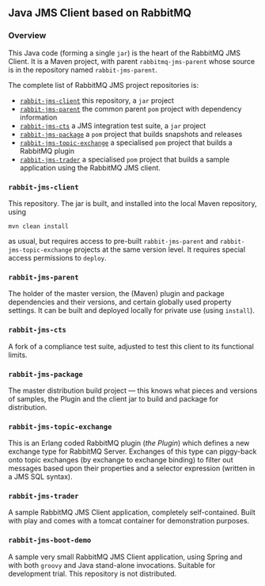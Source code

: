 ## Java JMS Client based on RabbitMQ

### Overview

This Java code (forming a single `jar`) is the heart of the RabbitMQ JMS Client.  It is a Maven project, with parent `rabbitmq-jms-parent` whose source is in the repository named `rabbit-jms-parent`.

The complete list of RabbitMQ JMS project repositories is:

* [`rabbit-jms-client`](#rabbit-jms-client) this repository, a `jar` project
* [`rabbit-jms-parent`](#rabbit-jms-parent) the common parent `pom` project with dependency information
* [`rabbit-jms-cts`](#rabbit-jms-cts) a JMS integration test suite, a `jar` project
* [`rabbit-jms-package`](#rabbit-jms-package) a `pom` project that builds snapshots and releases
* [`rabbit-jms-topic-exchange`](#rabbit-jms-topic-exchange) a specialised `pom` project that builds a RabbitMQ plugin
* [`rabbit-jms-trader`](#rabbit-jms-trader) a specialised `pom` project that builds a sample application using the RabbitMQ JMS client.

### `rabbit-jms-client` <a id="rabbit-jms-client"></a>

This repository. The jar is built, and installed into the local Maven repository, using

    mvn clean install

as usual, but requires access to pre-built `rabbit-jms-parent` and `rabbit-jms-topic-exchange` projects at the same version level. It requires special access permissions to `deploy`.

### `rabbit-jms-parent` <a id="rabbit-jms-parent"></a>

The holder of the master version, the (Maven) plugin and package dependencies and their versions, and certain globally used property settings. It can be built and deployed locally for private use (using `install`).

### `rabbit-jms-cts` <a id="rabbit-jms-cts"></a>

A fork of a compliance test suite, adjusted to test this client to its functional limits.

### `rabbit-jms-package` <a id="rabbit-jms-package"></a>

The master distribution build project — this knows what pieces and versions of samples, the Plugin and the client jar to build and package for distribution.

### `rabbit-jms-topic-exchange` <a id="rabbit-jms-topic-exchange"></a>

This is an Erlang coded RabbitMQ plugin (_the Plugin_) which defines a new exchange type for RabbitMQ Server. Exchanges of this type can piggy-back onto topic exchanges (by exchange to exchange binding) to filter out messages based upon their properties and a selector expression (written in a JMS SQL syntax).

### `rabbit-jms-trader` <a id="rabbit-jms-trader"></a>

A sample RabbitMQ JMS Client application, completely self-contained. Built with play and comes with a tomcat container for demonstration purposes.

### `rabbit-jms-boot-demo` <a id="rabbit-jms-boot-demo"></a>

A sample very small RabbitMQ JMS Client application, using Spring and with both `groovy` and Java stand-alone invocations. Suitable for development trial.
This repository is not distributed.